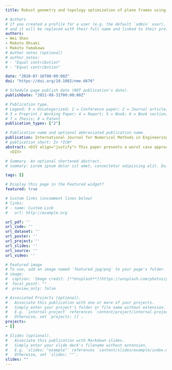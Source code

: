 ```yaml
---
title: Robust geometry and topology optimization of plane frames using order statistics and force density method with global stability constraint

# Authors
# If you created a profile for a user (e.g. the default `admin` user), write the username (folder name) here 
# and it will be replaced with their full name and linked to their profile.
authors:
- Wei Shen
- Makoto Ohsaki
- Makoto Yamakawa
# Author notes (optional)
# author_notes:
# - "Equal contribution"
# - "Equal contribution"

date: "2020-07-16T00:00:00Z"
doi: "https://doi.org/10.1002/nme.6676"

# Schedule page publish date (NOT publication's date).
publishDate: "2021-08-31T00:00:00Z"

# Publication type.
# Legend: 0 = Uncategorized; 1 = Conference paper; 2 = Journal article;
# 3 = Preprint / Working Paper; 4 = Report; 5 = Book; 6 = Book section;
# 7 = Thesis; 8 = Patent
publication_types: ["2"]

# Publication name and optional abbreviated publication name.
publication: International Journal for Numerical Methods in Engineering
# publication_short: In *ICW*
abstract: <DIV align="justify"> This paper presents a worst case approach for robust geometry and topology optimization of plane frames with global stability constraint. Uncertainty is assumed to exist in the nodal locations and cross‐sectional areas, and the worst values of the objective and stability constraint functions are relaxed to the quantile structural responses represented by the order statistics with given robustness and confidence levels. In order to alleviate the difficulty caused by melting nodes to some extent, the force density method is applied to an auxiliary truss model for geometry optimization of the frame, and the closely spaced nodes are merged. A method is presented for generating correlated imperfections for the nodal locations along each member, and a penalization approach is proposed for geometrical stiffness matrix to exclude superficial local buckling. It is demonstrated in the numerical examples that the result of robust optimization obtained by the proposed method is less sensitive to the uncertainty, and the stability constraint is also satisfied under uncertainty with the specified robustness and confidence levels.
  <DIV>

# Summary. An optional shortened abstract.
# summary: Lorem ipsum dolor sit amet, consectetur adipiscing elit. Duis posuere tellus ac convallis placerat. Proin tincidunt magna sed ex sollicitudin condimentum.

tags: []

# Display this page in the Featured widget?
featured: true

# Custom links (uncomment lines below)
# links:
# - name: Custom Link
#   url: http://example.org

url_pdf: ''
url_code: ''
url_dataset: ''
url_poster: ''
url_project: ''
url_slides: ''
url_source: ''
url_video: ''

# Featured image
# To use, add an image named `featured.jpg/png` to your page's folder. 
# image:
#  caption: 'Image credit: [**Unsplash**](https://unsplash.com/photos/pLCdAaMFLTE)'
#  focal_point: ""
#  preview_only: false

# Associated Projects (optional).
#   Associate this publication with one or more of your projects.
#   Simply enter your project's folder or file name without extension.
#   E.g. `internal-project` references `content/project/internal-project/index.md`.
#   Otherwise, set `projects: []`.
projects:
- []

# Slides (optional).
#   Associate this publication with Markdown slides.
#   Simply enter your slide deck's filename without extension.
#   E.g. `slides: "example"` references `content/slides/example/index.md`.
#   Otherwise, set `slides: ""`.
slides: ""
---
```


